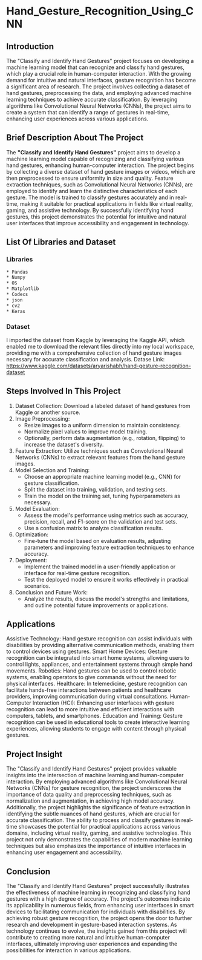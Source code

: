 # Hand_Gesture_Recognition_Using_CNN
## Introduction
The "Classify and Identify Hand Gestures" project focuses on developing a machine learning model that can recognize and classify hand gestures, which play a crucial role in human-computer interaction. With the growing demand for intuitive and natural interfaces, gesture recognition has become a significant area of research. The project involves collecting a dataset of hand gestures, preprocessing the data, and employing advanced machine learning techniques to achieve accurate classification. By leveraging algorithms like Convolutional Neural Networks (CNNs), the project aims to create a system that can identify a range of gestures in real-time, enhancing user experiences across various applications.
## Brief Description About The Project
The **"Classify and Identify Hand Gestures"** project aims to develop a machine learning model capable of recognizing and classifying various hand gestures, enhancing human-computer interaction. The project begins by collecting a diverse dataset of hand gesture images or videos, which are then preprocessed to ensure uniformity in size and quality. Feature extraction techniques, such as Convolutional Neural Networks (CNNs), are employed to identify and learn the distinctive characteristics of each gesture. The model is trained to classify gestures accurately and in real-time, making it suitable for practical applications in fields like virtual reality, gaming, and assistive technology. By successfully identifying hand gestures, this project demonstrates the potential for intuitive and natural user interfaces that improve accessibility and engagement in technology.
## List Of Libraries and Dataset
### Libraries
``` bash
* Pandas
* Numpy
* OS
* Matplotlib
* Codecs
* json
* cv2
* Keras
```
### Dataset
I imported the dataset from Kaggle by leveraging the Kaggle API, which enabled me to download the relevant files directly into my local workspace, providing me with a comprehensive collection of hand gesture images necessary for accurate classification and analysis.
Datase Link: https://www.kaggle.com/datasets/aryarishabh/hand-gesture-recognition-dataset
## Steps Involved In This Project
1. Dataset Collection: Download a labeled dataset of hand gestures from Kaggle or another source.
2. Image Preprocessing: 
   * Resize images to a uniform dimension to maintain consistency.
   * Normalize pixel values to improve model training.
   * Optionally, perform data augmentation (e.g., rotation, flipping) to increase the dataset's diversity.
3. Feature Extraction: Utilize techniques such as Convolutional Neural Networks (CNNs) to extract relevant features from the hand gesture images.
4. Model Selection and Training: 
   * Choose an appropriate machine learning model (e.g., CNN) for gesture classification.
   * Split the dataset into training, validation, and testing sets.
   * Train the model on the training set, tuning hyperparameters as necessary.
5. Model Evaluation: 
   * Assess the model's performance using metrics such as accuracy, precision, recall, and F1-score on the validation and test sets.
   * Use a confusion matrix to analyze classification results.
6. Optimization: 
   * Fine-tune the model based on evaluation results, adjusting parameters and improving feature extraction techniques to enhance accuracy.
7. Deployment: 
   * Implement the trained model in a user-friendly application or interface for real-time gesture recognition.
   * Test the deployed model to ensure it works effectively in practical scenarios.
8. Conclusion and Future Work: 
   * Analyze the results, discuss the model's strengths and limitations, and outline potential future improvements or applications.
## Applications
Assistive Technology: Hand gesture recognition can assist individuals with disabilities by providing alternative communication methods, enabling them to control devices using gestures.
Smart Home Devices: Gesture recognition can be integrated into smart home systems, allowing users to control lights, appliances, and entertainment systems through simple hand movements.
Robotics: Hand gestures can be used to control robotic systems, enabling operators to give commands without the need for physical interfaces.
Healthcare: In telemedicine, gesture recognition can facilitate hands-free interactions between patients and healthcare providers, improving communication during virtual consultations.
Human-Computer Interaction (HCI): Enhancing user interfaces with gesture recognition can lead to more intuitive and efficient interactions with computers, tablets, and smartphones.
Education and Training: Gesture recognition can be used in educational tools to create interactive learning experiences, allowing students to engage with content through physical gestures.
## Project Insight
The "Classify and Identify Hand Gestures" project provides valuable insights into the intersection of machine learning and human-computer interaction. By employing advanced algorithms like Convolutional Neural Networks (CNNs) for gesture recognition, the project underscores the importance of data quality and preprocessing techniques, such as normalization and augmentation, in achieving high model accuracy. Additionally, the project highlights the significance of feature extraction in identifying the subtle nuances of hand gestures, which are crucial for accurate classification. The ability to process and classify gestures in real-time showcases the potential for practical applications across various domains, including virtual reality, gaming, and assistive technologies. This project not only demonstrates the capabilities of modern machine learning techniques but also emphasizes the importance of intuitive interfaces in enhancing user engagement and accessibility.
## Conclusion
The "Classify and Identify Hand Gestures" project successfully illustrates the effectiveness of machine learning in recognizing and classifying hand gestures with a high degree of accuracy. The project's outcomes indicate its applicability in numerous fields, from enhancing user interfaces in smart devices to facilitating communication for individuals with disabilities. By achieving robust gesture recognition, the project opens the door to further research and development in gesture-based interaction systems. As technology continues to evolve, the insights gained from this project will contribute to creating more natural and intuitive human-computer interfaces, ultimately improving user experiences and expanding the possibilities for interaction in various applications.











